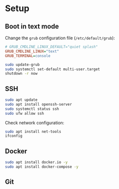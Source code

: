 # Setup

## Boot in text mode

Change the `grub` configuration file (`/etc/default/grub`):

```ini
# GRUB_CMDLINE_LINUX_DEFAULT="quiet splash"
GRUB_CMDLINE_LINUX="text"
GRUB_TERMINAL=console
```

```sh
sudo update-grub
sudo systemctl set-default multi-user.target
shutdown -r now
```

## SSH

```sh
sudo apt update
sudo apt install openssh-server
sudo systemctl status ssh
sudo ufw allow ssh
```

Check network configuration:

```sh
sudo apt install net-tools
ifconfig
```

## Docker

```sh
sudo apt install docker.io -y
sudo apt install docker-compose -y
```

## Git

```sh

```